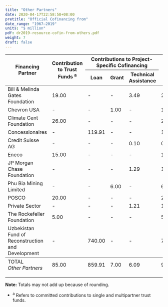```yaml
---
title: "Other Partners"
date: 2020-04-17T22:58:58+08:00
pretitle: "Official Cofinancing from"
date_range: "1967–2019"
units: "$ million"
pdf: dr2019-resource-cofin-from-others.pdf
weight: 7
draft: false
---
```


<table class="table table-hover dr-table">
  <thead>
  <tr>
    <th rowspan="2">Financing Partner</th>
    <th rowspan="2" class="text-right">Contribution to Trust Funds <sup>a</sup></th>
    <th colspan="3" class="text-center">Contributions to Project-Specific Cofinancing</th>
    <th rowspan="2" class="text-right">Total</th>
  </tr>
  <tr>
    <th class="text-right">Loan</th>
    <th class="text-right">Grant</th>
    <th class="text-right">Technical Assistance</th>
  </tr>
  </thead>
  <tbody>
  <tr>
    <td>Bill &amp; Melinda Gates Foundation</td>
    <td>19.00</td>
    <td>-</td>
    <td>-</td>
    <td>3.49</td>
    <td>22.49</td>
  </tr>
  <tr>
    <td>Chevron USA</td>
    <td>-</td>
    <td>-</td>
    <td>1.00</td>
    <td>-</td>
    <td>1.00</td>
  </tr>
  <tr>
    <td>Climate Cent Foundation</td>
    <td>26.00</td>
    <td>-</td>
    <td>-</td>
    <td>-</td>
    <td>26.00</td>
  </tr>
  <tr>
    <td>Concessionaires</td>
    <td>-</td>
    <td>119.91</td>
    <td>-</td>
    <td>-</td>
    <td>119.91</td>
  </tr>
  <tr>
    <td>Credit Suisse AG</td>
    <td>-</td>
    <td>-</td>
    <td>-</td>
    <td>0.10</td>
    <td>0.10</td>
  </tr>
  <tr>
    <td>Eneco</td>
    <td>15.00</td>
    <td>-</td>
    <td>-</td>
    <td>-</td>
    <td>15.00</td>
  </tr>
  <tr>
    <td>JP Morgan Chase Foundation</td>
    <td>-</td>
    <td>-</td>
    <td>-</td>
    <td>1.29</td>
    <td>1.29</td>
  </tr>
  <tr>
    <td>Phu Bia Mining Limited</td>
    <td>-</td>
    <td>-</td>
    <td>6.00</td>
    <td>-</td>
    <td>6.00</td>
  </tr>
  <tr>
    <td>POSCO</td>
    <td>20.00</td>
    <td>-</td>
    <td>-</td>
    <td>-</td>
    <td>20.00</td>
  </tr>
  <tr>
    <td>Private Sector</td>
    <td>-</td>
    <td>-</td>
    <td>-</td>
    <td>1.21</td>
    <td>1.21</td>
  </tr>
  <tr>
    <td>The Rockefeller Foundation</td>
    <td>5.00</td>
    <td>-</td>
    <td>-</td>
    <td>-</td>
    <td>5.00</td>
  </tr>
  <tr>
    <td>Uzbekistan Fund of Reconstruction and Development</td>
    <td>-</td>
    <td>740.00</td>
    <td>-</td>
    <td>-</td>
    <td>740.00</td>
  </tr>
  </tbody>
  <tfoot>
  <tr>
    <td>TOTAL<br> <em>Other Partners</em></td>
    <td>85.00</td>
    <td>859.91</td>
    <td>7.00</td>
    <td>6.09</td>
    <td>958.00</td>
  </tr>
  </tfoot>
</table>

---

**Note:** Totals may not add up because of rounding.

- <sup>a</sup> Refers to committed contributions to single and multipartner trust funds.